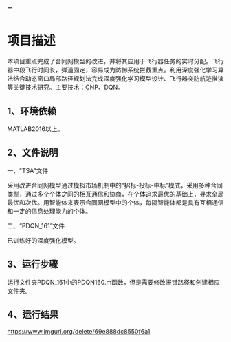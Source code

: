 # -
# 项目描述
本项目重点完成了合同网模型的改进，并将其应用于飞行器任务的实时分配。飞行器中段飞行时间长，弹道固定，容易成为防御系统拦截重点。利用深度强化学习算法结合动态窗口局部路径规划法完成深度强化学习模型设计、飞行器突防航迹推演等关键技术研究。主要技术：CNP、DQN。
## 1、环境依赖

MATLAB2016以上。

## 2、文件说明

一、"TSA"文件

采用改进合同网模型通过模拟市场机制中的“招标-投标-中标”模式，采用多种合同类型，通过多个个体之间的相互通信和协商，在个体追求最优的基础上，寻求全局最优和次优。用智能体来表示合同网模型中的个体，每隔智能体都是具有互相通信和一定的信息处理能力的个体。

二、“PDQN_161”文件

已训练好的深度强化模型。

## 3、运行步骤

运行文件夹PDQN_161中的PDQN160.m函数，但是需要修改报错路径和创建相应文件夹。
## 4、运行结果
https://www.imgurl.org/delete/69e888dc8550f6a1



